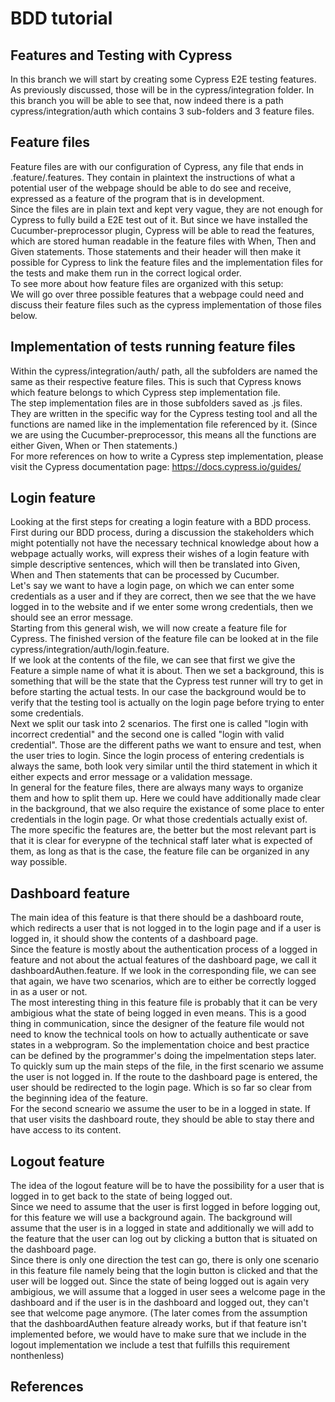 # BDD tutorial
## Features and Testing with Cypress
In this branch we will start by creating some Cypress E2E testing features.\
As previously discussed, those will be in the cypress/integration folder. In this branch you will be able to see that, now indeed there is a path cypress/integration/auth which contains 3 sub-folders and 3 feature files.

## Feature files
Feature files are with our configuration of Cypress, any file that ends in .feature/.features. They contain in plaintext the instructions of what a potential user of the webpage should be able to do see and receive, expressed as a feature of the program that is in development.\
Since the files are in plain text and kept very vague, they are not enough for Cypress to fully build a E2E test out of it. But since we have installed the Cucumber-preprocessor plugin, Cypress will be able to read the features, which are stored human readable in the feature files with When, Then and Given statements. Those statements and their header will then make it possible for Cypress to link the feature files and the implementation files for the tests and make them run in the correct logical order.\
To see more about how feature files are organized with this setup:  \
We will go over three possible features that a webpage could need and discuss their feature files such as the cypress implementation of those files below.

## Implementation of tests running feature files
Within the cypress/integration/auth/ path, all the subfolders are named the same as their respective feature files. This is such that Cypress knows which feature belongs to which Cypress step implementation file.\
The step implementation files are in those subfolders saved as .js files. They are written in the specific way for the Cypress testing tool and all the functions are named like in the implementation file referenced by it. (Since we are using the Cucumber-preprocessor, this means all the functions are either Given, When or Then statements.)\
For more references on how to write a Cypress step implementation, please visit the Cypress documentation page: https://docs.cypress.io/guides/

## Login feature
Looking at the first steps for creating a login feature with a BDD process.\
First during our BDD process, during a discussion the stakeholders which might potentially not have the necessary technical knowledge about how a webpage actually works, will express their wishes of a login feature with simple descriptive sentences, which will then be translated into Given, When and Then statements that can be processed by Cucumber.\
Let's say we want to have a login page, on which we can enter some credentials as a user and if they are correct, then we see that the we have logged in to the website and if we enter some wrong credentials, then we should see an error message.\
Starting from this general wish, we will now create a feature file for Cypress. The finished version of the feature file can be looked at in the file cypress/integration/auth/login.feature.\
If we look at the contents of the file, we can see that first we give the Feature a simple name of what it is about. Then we set a background, this is something that will be the state that the Cypress test runner will try to get in before starting the actual tests. In our case the background would be to verify that the testing tool is actually on the login page before trying to enter some credentials.\
Next we split our task into 2 scenarios. The first one is called "login with incorrect credential" and the second one is called "login with valid credential". Those are the different paths we want to ensure and test, when the user tries to login. Since the login process of entering credentials is always the same, both look very similar until the third statement in which it either expects and error message or a validation message.\
In general for the feature files, there are always many ways to organize them and how to split them up. Here we could have additionally made clear in the background, that we also require the existance of some place to enter credentials in the login page. Or what those credentials actually exist of. The more specific the features are, the better but the most relevant part is that it is clear for everypne of the technical staff later what is expected of them, as long as that is the case, the feature file can be organized in any way possible.

## Dashboard feature
The main idea of this feature is that there should be a dashboard route, which redirects a user that is not logged in to the login page and if a user is logged in, it should show the contents of a dashboard page.\
Since the feature is mostly about the authentication process of a logged in feature and not about the actual features of the dashboard page, we call it dashboardAuthen.feature. If we look in the corresponding file, we can see that again, we have two scenarios, which are to either be correctly logged in as a user or not.\
The most interesting thing in this feature file is probably that it can be very ambigious what the state of being logged in even means. This is a good thing in communication, since the designer of the feature file would not need to know the technical tools on how to actually authenticate or save states in a webprogram. So the implementation choice and best practice can be defined by the programmer's doing the impelmentation steps later.\
To quickly sum up the main steps of the file, in the first scenario we assume the user is not logged in. If the route to the dashboard page is entered, the user should be redirected to the login page. Which is so far so clear from the beginning idea of the feature.\
For the second scneario we assume the user to be in a logged in state. If that user visits the dashboard route, they should be able to stay there and have access to its content.

## Logout feature
The idea of the logout feature will be to have the possibility for a user that is logged in to get back to the state of being logged out.\
Since we need to assume that the user is first logged in before logging out, for this feature we will use a background again. The background will assume that the user is in a logged in state and additionally we will add to the feature that the user can log out by clicking a button that is situated on the dashboard page.\
Since there is only one direction the test can go, there is only one scenario in this feature file namely being that the login button is clicked and that the user will be logged out. Since the state of being logged out is again very ambigious, we will assume that a logged in user sees a welcome page in the dashboard and if the user is in the dashboard and logged out, they can't see that welcome page anymore. (The later comes from the assumption that the dashboardAuthen feature already works, but if that feature isn't implemented before, we would have to make sure that we include in the logout implementation we include a test that fulfills this requirement nonthenless)

## References
